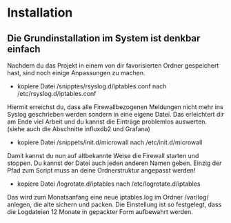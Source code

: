 # Installation

## Die Grundinstallation im System ist denkbar einfach

Nachdem du das Projekt in einem von dir favorisierten Ordner gespeichert hast, sind noch einige Anpassungen zu machen.

* kopiere Datei /snipptes/rsyslog.d/iptables.conf nach /etc/rsyslog.d/iptables.conf

Hiermit erreichst du, dass alle Firewallbezogenen Meldungen nicht mehr ins Syslog geschrieben werden sondern in eine eigene Datei. Das erleichtert dir am Ende viel Arbeit und du kannst die Einträge problemlos auswerten. (siehe auch die Abschnitte influxdb2 und Grafana)

* kopiere Datei /snippets/init.d/microwall nach /etc/init.d/microwall

Damit kannst du nun auf altbekannte Weise die Firewall starten und stoppen. Du kannst der Datei auch jeden anderen Namen geben. Einzig der Pfad zum Script muss an deine Ordnerstruktur angepasst werden!

* kopiere Datei /logrotate.d/iptables nach /etc/logrotate.d/iptables

Das wird zum Monatsanfang eine neue iptables.log im Ordner /var/log/ anlegen, die alte sichern und packen. Die Einstellung ist so festgelegt, dass die Logdateien 12 Monate in gepackter Form aufbewahrt werden.
